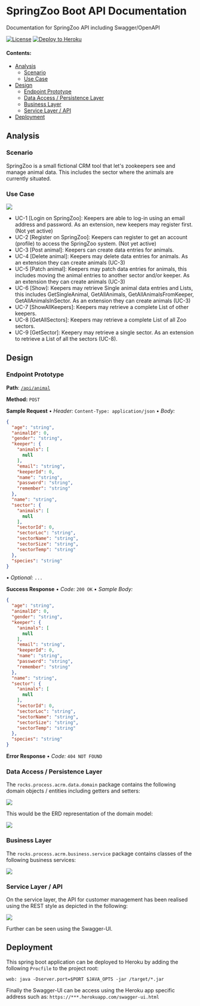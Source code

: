 # SpringZoo Boot API Documentation

Documentation for SpringZoo API including Swagger/OpenAPI

[![License](http://img.shields.io/:license-apache-blue.svg)](http://www.apache.org/licenses/LICENSE-2.0.html)
[![Deploy to Heroku](https://img.shields.io/badge/deploy%20to-Heroku-6762a6.svg?longCache=true)](https://heroku.com/deploy)

#### Contents:
- [Analysis](#analysis)
  - [Scenario](#scenario)
  - [Use Case](#use-case)
- [Design](#design)
  - [Endpoint Prototype](#endpoint-prototype)
  - [Data Access / Persistence Layer](#data-access--persistence-layer)
  - [Business Layer](#business-layer)
  - [Service Layer / API](#service-layer--api)
- [Deployment](#deployment)

## Analysis

### Scenario

SpringZoo is a small fictional CRM tool that let's zookeepers see and manage animal data. This includes the sector where the animals are currently situated.

### Use Case
![](images/SpringZoo-Use-Case.png)
- UC-1 [Login on SpringZoo]: Keepers are able to log-in using an email address and password. As an extension, new keepers may register first. (Not yet active)
- UC-2 [Register on SpringZoo]: Keepers can register to get an account (profile) to access the SpringZoo system. (Not yet active)
- UC-3 [Post animal]: Keepers can create data entries for animals.
- UC-4 [Delete animal]: Keepers may delete data entries for animals. As an extension they can create animals (UC-3)
- UC-5 [Patch animal]: Keepers may patch data entries for animals, this includes moving the animal entries to another sector and/or keeper. As an extension they can create animals (UC-3)
- UC-6 [Show]: Keepers may retrieve Single animal data entries and Lists, this includes GetSingleAnimal, GetAllAnimals, GetAllAnimalsFromKeeper, GetAllAnimalsInSector. As an extension they can create animals (UC-3)
- UC-7 [ShowAllKeepers]: Keepers may retrieve a complete List of other keepers.
- UC-8 [GetAllSectors]: Keepers may retrieve a complete List of all Zoo sectors.
- UC-9 [GetSector]: Keepery may retrieve a single sector. As an extension to retrieve a List of all the sectors (UC-8).

## Design

### Endpoint Prototype
**Path**: [`/api/animal`](/api/customer) 

**Method:** `POST`

**Sample Request**  • *Header:* `Content-Type: application/json` • *Body:*

```JSON
{
  "age": "string",
  "animalId": 0,
  "gender": "string",
  "keeper": {
    "animals": [
      null
    ],
    "email": "string",
    "keeperId": 0,
    "name": "string",
    "password": "string",
    "remember": "string"
  },
  "name": "string",
  "sector": {
    "animals": [
      null
    ],
    "sectorId": 0,
    "sectorLoc": "string",
    "sectorName": "string",
    "sectorSize": "string",
    "sectorTemp": "string"
  },
  "species": "string"
}
```

• *Optional:* `...`
  
**Success Response**  • *Code:* `200 OK` • *Sample Body:*

```JSON
{
  "age": "string",
  "animalId": 0,
  "gender": "string",
  "keeper": {
    "animals": [
      null
    ],
    "email": "string",
    "keeperId": 0,
    "name": "string",
    "password": "string",
    "remember": "string"
  },
  "name": "string",
  "sector": {
    "animals": [
      null
    ],
    "sectorId": 0,
    "sectorLoc": "string",
    "sectorName": "string",
    "sectorSize": "string",
    "sectorTemp": "string"
  },
  "species": "string"
}
```

**Error Response** • *Code:* `404 NOT FOUND`

### Data Access / Persistence Layer

The `rocks.process.acrm.data.domain` package contains the following domain objects / entities including getters and setters:

![](images/A-CRM-Domain-Model.png)

This would be the ERD representation of the domain model:

![](images/A-CRM-ERD.png)

### Business Layer

The `rocks.process.acrm.business.service` package contains classes of the following business services:

![](images/business-service.png)


### Service Layer / API

On the service layer, the API for customer management has been realised using the REST style as depicted in the following:

![](images/api-endpoint-vp.png)

Further can be seen using the Swagger-UI.

## Deployment

This spring boot application can be deployed to Heroku by adding the following `Procfile` to the project root:
```console
web: java -Dserver.port=$PORT $JAVA_OPTS -jar /target/*.jar
```

Finally the Swagger-UI can be access using the Heroku app specific address such as: `https://***.herokuapp.com/swagger-ui.html`